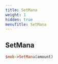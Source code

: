 ```yaml
---
title: SetMana
weight: 1
hidden: true
menuTitle: SetMana
---
```

## SetMana
```perl
$mob->SetMana(amount)
```